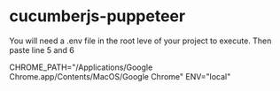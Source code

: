 # cucumberjs-puppeteer

You will need a .env file in the root leve of your project to execute. Then paste line 5 and 6

CHROME_PATH="/Applications/Google Chrome.app/Contents/MacOS/Google Chrome"
ENV="local"

